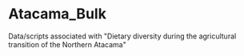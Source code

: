 # Atacama_Bulk
Data/scripts associated with "Dietary diversity during the agricultural transition of the Northern Atacama"
